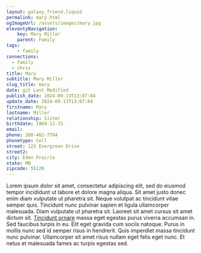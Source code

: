 ```yaml
---
layout: galaxy_friend.liquid
permalink: mary.html
ogImageUrl: /assets/images/mary.jpg
eleventyNavigation:
    key: Mary Miller
    parent: Family
tags:
    - family
connections: 
  - family
  - chris
title: Mary
subtitle: Mary Miller
slug_title: mary
date: git Last Modified
publish_date: 2024-09-13T13:07:04
update_date: 2024-09-13T13:07:04
firstname: Mary
lastname: Miller
relationship: Sister
birthdate: 1969-12-15
email: 
phone: 208-462-7784
phonetype: Cell
street: 123 Evergreen Drive
street2: 
city: Eden Prairie
state: MN
zipcode: 55120
---
```


Lorem ipsum dolor sit amet, consectetur adipiscing elit, sed do eiusmod tempor incididunt ut labore et dolore magna
aliqua. Sit amet justo donec enim diam vulputate ut pharetra sit. Neque volutpat ac tincidunt vitae semper quis.
Tincidunt nunc pulvinar sapien et ligula ullamcorper malesuada. Diam vulputate ut pharetra sit. Laoreet sit amet cursus
sit amet dictum sit. [Tincidunt ornare](https://www.gitlab.com) massa eget egestas purus viverra accumsan in. Sed faucibus turpis in eu. Elit eget
gravida cum sociis natoque. Purus in mollis nunc sed id semper risus in hendrerit. Quis imperdiet massa tincidunt nunc
pulvinar. Ullamcorper sit amet risus nullam eget felis eget nunc. Et netus et malesuada fames ac turpis egestas sed.
